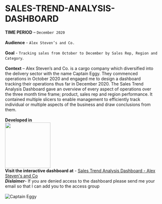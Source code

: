 # SALES-TREND-ANALYSIS-DASHBOARD
**TIME PERIOD** – ```December 2020``` <br/>
<br/>
**Audience** - ```Alex Steven’s and Co.``` <br/>
<br/>
**Goal** - ```Tracking sales from October to December by Sales Rep, Region and Category```.<br/>
<br/>
**Context** – Alex Steven’s and Co. is a cargo company which diversified into the delivery sector with the name Captain Eggy. They commenced operations in October 2020 and engaged me to design a dashboard tracking their operations thus far in December 2020. The Sales Trend Analysis Dashboard gave an overview of every aspect of operations over the three month time frame; product, sales rep and region performance. It contained multiple slicers to enable management to efficiently track individual or multiple aspects of the business and draw conclusions from them. <br/>
<br/>
**Developed in**<br/>
<img src="https://user-images.githubusercontent.com/73197748/152562208-42503247-f940-4244-bf6a-ed4c6d24e27f.png" width="150"> <br/> 
**Visit the interactive dashboard at** - [Sales Trend Analysis Dashboard - Alex Steven's and Co](https://app.powerbi.com/groups/me/reports/e1460186-fffc-428f-bf98-82769b8ad008?ctid=0d1f67a0-3f07-4217-a885-cf934eee314b&pbi_source=linkShare) <br/>
***Dislaimer***- If you are denied access to the dashboard please send me your email so that I can add you to the access group
<br/>
<br/>
![Captain Eggy](https://user-images.githubusercontent.com/73197748/152550660-f7acf84c-22fa-49b6-b7c3-b84e106e935b.png)
